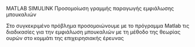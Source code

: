 MATLAB SIMULINK
Προσομοίωση γραμμής παραγωγής εμφιάλωσης μπουκαλιών

Στο συγκεκριμένο πρόβλημα προσομοιώνουμε με το πρόγραμμα Matlab τις διαδικασίες για την εμφιάλωση μπουκαλιών με τη μέθοδο της θεωρίας ουρών στο κομμάτι της επιχειρησιακής έρευνας
